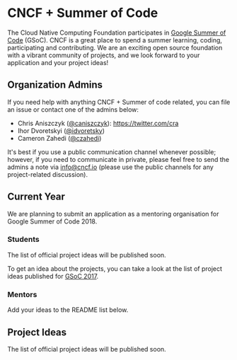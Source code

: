 # CNCF + Summer of Code

The Cloud Native Computing Foundation participates in [Google Summer of Code](https://summerofcode.withgoogle.com/) (GSoC). CNCF is a great place to spend a summer learning, coding, participating and contributing. We are an exciting open source foundation with a vibrant community of projects, and we look forward to your application and your project ideas!

## Organization Admins

If you need help with anything CNCF + Summer of code related, you can file an issue or contact one of the admins below:

* Chris Aniszczyk ([@caniszczyk](https://github.com/caniszczyk)): https://twitter.com/cra
* Ihor Dvoretskyi ([@idvoretsky](https://github.com/idvoretskyi))
* Cameron Zahedi ([@czahedi](https://github.com/czahedi))

It's best if you use a public communication channel whenever possible; however, if you need to communicate in private, please feel free to send the admins a note via info@cncf.io (please use the public channels for any project-related discussion).

## Current Year

We are planning to submit an application as a mentoring organisation for Google Summer of Code 2018.

### Students

The list of official project ideas will be published soon.

To get an idea about the projects, you can take a look at the list of project ideas published for [GSoC 2017](/2017.md).

### Mentors

Add your ideas to the README list below.

## Project Ideas

The list of official project ideas will be published soon.
